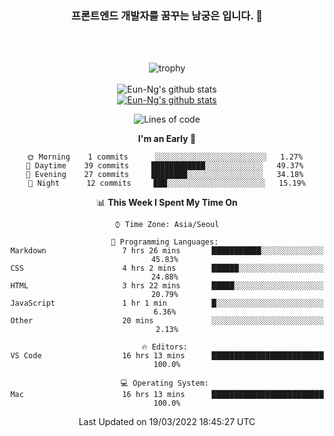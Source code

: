 <div align="center">

### 프론트엔드 개발자를 꿈꾸는 남궁은 입니다. 👋
 
<br />
<br />
 
![trophy](https://github-profile-trophy.vercel.app/?username=Eun-Ng)
<br />
<br />
![Eun-Ng's github stats](https://github-readme-stats.vercel.app/api?username=Eun-Ng&show_icons=true)
<br />
[![Eun-Ng's github stats](https://github-readme-stats.vercel.app/api/top-langs/?username=Eun-Ng&show_icons=true&hide_border=true&title_color=004386&icon_color=004386&layout=compact)](https://github.com/Eun-Ng)
<br />

<!--START_SECTION:waka-->
![Lines of code](https://img.shields.io/badge/From%20Hello%20World%20I%27ve%20Written-65%20lines%20of%20code-blue)

**I'm an Early 🐤** 

```text
🌞 Morning    1 commits      ░░░░░░░░░░░░░░░░░░░░░░░░░   1.27% 
🌆 Daytime    39 commits     ████████████░░░░░░░░░░░░░   49.37% 
🌃 Evening    27 commits     ████████░░░░░░░░░░░░░░░░░   34.18% 
🌙 Night      12 commits     ███░░░░░░░░░░░░░░░░░░░░░░   15.19%

```


📊 **This Week I Spent My Time On** 

```text
⌚︎ Time Zone: Asia/Seoul

💬 Programming Languages: 
Markdown                 7 hrs 26 mins       ███████████░░░░░░░░░░░░░░   45.83% 
CSS                      4 hrs 2 mins        ██████░░░░░░░░░░░░░░░░░░░   24.88% 
HTML                     3 hrs 22 mins       █████░░░░░░░░░░░░░░░░░░░░   20.79% 
JavaScript               1 hr 1 min          █░░░░░░░░░░░░░░░░░░░░░░░░   6.36% 
Other                    20 mins             ░░░░░░░░░░░░░░░░░░░░░░░░░   2.13%

🔥 Editors: 
VS Code                  16 hrs 13 mins      █████████████████████████   100.0%

💻 Operating System: 
Mac                      16 hrs 13 mins      █████████████████████████   100.0%

```


 Last Updated on 19/03/2022 18:45:27 UTC
<!--END_SECTION:waka-->
 
</div>
